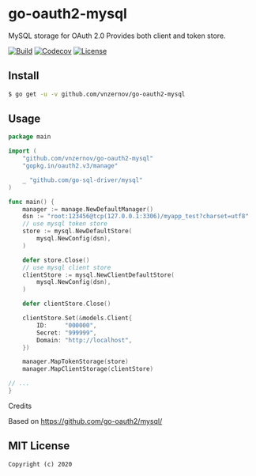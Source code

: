 # go-oauth2-mysql
MySQL storage for OAuth 2.0  Provides both client and token store.

[![Build][Build-Status-Image]][Build-Status-Url] [![Codecov][codecov-image]][codecov-url] [![License][license-image]][license-url]

## Install

``` bash
$ go get -u -v github.com/vnzernov/go-oauth2-mysql
```

## Usage

``` go
package main

import (
	"github.com/vnzernov/go-oauth2-mysql"
	"gopkg.in/oauth2.v3/manage"

	_ "github.com/go-sql-driver/mysql"
)

func main() {
	manager := manage.NewDefaultManager()
	dsn := "root:123456@tcp(127.0.0.1:3306)/myapp_test?charset=utf8"
	// use mysql token store
	store := mysql.NewDefaultStore(
		mysql.NewConfig(dsn),
	)

	defer store.Close()
	// use mysql client store
	clientStore := mysql.NewClientDefaultStore(
		mysql.NewConfig(dsn),
	)

	defer clientStore.Close()

	clientStore.Set(&models.Client{
		ID:     "000000",
		Secret: "999999",
		Domain: "http://localhost",
	})

	manager.MapTokenStorage(store)
	manager.MapClientStorage(clientStore)

// ...
}

```
Credits

Based on https://github.com/go-oauth2/mysql/

## MIT License

```
Copyright (c) 2020
```
[Build-Status-Url]: https://travis-ci.org/vnzernov/go-oauth2-mysql
[Build-Status-Image]: https://travis-ci.org/vnzernov/go-oauth2-mysql.svg?branch=master
[codecov-url]: https://codecov.io/vnzernov/gh/go-oauth2-mysql
[codecov-image]: https://codecov.io/gh/vnzernov/go-oauth2-mysql.svg?branch=master
[license-url]: http://opensource.org/licenses/MIT
[license-image]: https://img.shields.io/npm/l/express.svg
